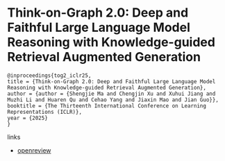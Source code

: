 # Think-on-Graph 2.0: Deep and Faithful Large Language Model Reasoning with Knowledge-guided Retrieval Augmented Generation

```
@inproceedings{tog2_iclr25,
title = {Think-on-Graph 2.0: Deep and Faithful Large Language Model Reasoning with Knowledge-guided Retrieval Augmented Generation},
author = {author = {Shengjie Ma and Chengjin Xu and Xuhui Jiang and Muzhi Li and Huaren Qu and Cehao Yang and Jiaxin Mao and Jian Guo}},
booktitle = {The Thirteenth International Conference on Learning Representations (ICLR)},
year = {2025}
}
```

links
- [openreview](https://openreview.net/forum?id=oFBu7qaZpS)
